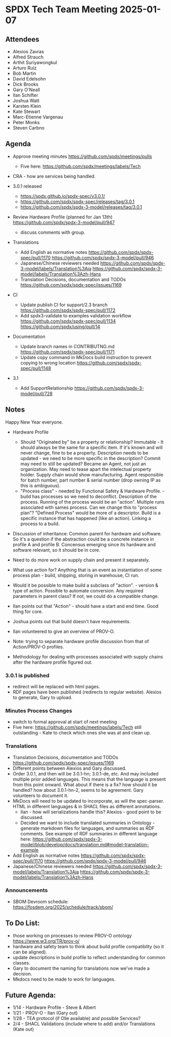 # SPDX Tech Team Meeting 2025-01-07

## Attendees

- Alexios Zavras
- Alfred Strauch
- Arthit Suriyawongkul
- Arturo Ruiz
- Bob Martin
- David Edelsohn
- Dick Brooks
- Gary O'Neall
- Ilan Schifter
- Joshua Watt
- Karsten Klein
- Kate Stewart
- Marc-Etienne Vargenau
- Peter Monks
- Steven Carbno

## Agenda

- Approve meeting minutes https://github.com/spdx/meetings/pulls 
  - Five here: https://github.com/spdx/meetings/labels/Tech 

- CRA - how are services being handled.
- 3.0.1 released
  - https://spdx.github.io/spdx-spec/v3.0.1/
  - https://github.com/spdx/spdx-spec/releases/tag/3.0.1
  - https://github.com/spdx/spdx-3-model/releases/tag/3.0.1
- Review Hardware Profile (planned for Jan 13th)
  https://github.com/spdx/spdx-3-model/pull/947
   - discuss comments with group.
- Translations
  - Add English as normative notes
    https://github.com/spdx/spdx-spec/pull/1170
    https://github.com/spdx/spdx-3-model/pull/946
  - Japanese/Chinese reviewers needed
    https://github.com/spdx/spdx-3-model/labels/Translation%3Aja
    https://github.com/spdx/spdx-3-model/labels/Translation%3Azh-Hans
  - Translation Decisions, documentation and TODOs
    https://github.com/spdx/spdx-spec/issues/1169
- CI
  - Update publish CI for support/2.3 branch
    https://github.com/spdx/spdx-spec/pull/1172
  - Add spdx3-validate to examples validation workflow
    https://github.com/spdx/spdx-spec/pull/1134
    https://github.com/spdx/using/pull/14
- Documentation
  - Update branch names in CONTRIBUTNG.md
    https://github.com/spdx/spdx-spec/pull/1171
  - Update copy command in MkDocs build instruction to prevent copying to wrong location
    https://github.com/spdx/spdx-spec/pull/1148
- 3.1
  - Add SupportRelationship
    https://github.com/spdx/spdx-3-model/pull/728

## Notes

Happy New Year everyone.

- Hardware Profile
  - Should "Originated by" be a property or relationship?   Immutable - It should always be the same for a specific item.   If it's known and will never change, fine to be a property.    Description needs to be updated - we need to be more specific in the description?  Commit may need to still be updated?   Became an Agent, not just an organization.   May need to tease apart the intelectual property holder.   Supply chain would show manufacturing.    Agent responsible for batch number, part number & serial number (drop owning IP as this is ambiguous).
  - "Process class" - needed by Functional Safety & Hardware Profile. - build has processes so we need to deconflict.   Description of the process.   Running of the process would be an "action".   Multiple runs associated with sames process.    Can we change this to "process plan"?   "Defined Process" would be more of a descriptor.  Build is a specific instance that has happened (like an action).   Linking a process to a build.
- Discussion of inheritance:  Common parent for hardware and software.   So it's a question if the abstraction could be a concrete instance in profile A and profile B.   Concensus emerging since its hardware and software relevant, so it should be in core.
- Need to do more work on supply chain and present it separately.
- What use action for?   Anything that is an event as instantiation of some process plan - build,  shipping, storing in warehouse, CI run.
- Would it be possible to make build a subclass of "action". - version & type of action.  Possible to automate conversion.   Any required parameters in parent class?   If not, we could do a compatible change.
- Ilan points out that "Action" - should have a start and end time.   Good thing for core.
- Joshua points out that build doesn't have requirements.
- Ilan volunteered to give an overview of PROV-O.

- Note: trying to separate hardware profile discussion from that of Action/PROV-O profiles.
- Methodology for dealing with processes associated with supply chains after the hardware profile figured out.

### 3.0.1 is published
- redirect will be replaced with html pages.
- RDF pages have been published (redirects to regular website).   Alexios to generate, Gary to upload. 

### Minutes Process Changes
- switch to formal approval at start of next meeting
- Five here: https://github.com/spdx/meetings/labels/Tech still outstanding  - Kate to check which ones she was at and clean up. 

### Translations
- Translation Decisions, documentation and TODOs
  https://github.com/spdx/spdx-spec/issues/1169
- Different points between Alexios and Gary discussed. 
- Order 3.0.1, and then will be 3.0.1-hn;  3.0.1-de, etc.   And may included multiple prior added languages.   This means that the language is present from this point onward.    What about if there is a fix?   how should it be handled?   how about 3.0.1-hn-2,   seems to be agreement.   Gary volunteers to document it. 
- MkDocs will need to be updated to incorporate, as will the spec-parser. HTML in different languages & in SHACL files as different annotations.
  - Ilan - how will serializations handle this?   Alexios - good point to be discussed. 
  - Decided we want to include translated summaries in Ontology - generate markdown files for languages, and summaries as RDF comments. See example of RDF summaries in different language here: https://github.com/spdx/spdx-3-model/blob/develop/docs/translation.md#model-translation-example
- Add English as normative notes
  https://github.com/spdx/spdx-spec/pull/1170
  https://github.com/spdx/spdx-3-model/pull/946
- Japanese/Chinese reviewers needed
  https://github.com/spdx/spdx-3-model/labels/Translation%3Aja
  https://github.com/spdx/spdx-3-model/labels/Translation%3Azh-Hans

### Announcements
- SBOM Devroom schedule: https://fosdem.org/2025/schedule/track/sbom/

## To Do List:
- those working on processes to review PROV-O ontology https://www.w3.org/TR/prov-o/
- hardware and safety team to think about build profile compatiblity (so it can be aligned).
- update descriptions in build profile to reflect understanding for common classes. 
- Gary to document the naming for translations now we've made a decision. 
- Mkdocs need to be made to work for languages. 

## Future Agenda:
- 1/14 - Hardware Profile - Steve & Albert
- 1/21 - PROV-O - Ilan (Gary out)
- 1/28 - TEA protocol (if Olle available) and possible Services?
- 2/4 - SHACL Validations (include where to add) and/or Translations  (Kate out)
